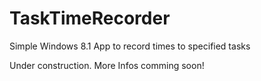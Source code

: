 TaskTimeRecorder
================

Simple Windows 8.1 App to record times to specified tasks


Under construction. More Infos comming soon!
